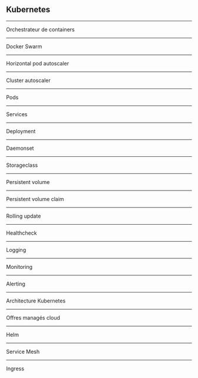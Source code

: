## Kubernetes

----

Orchestrateur de containers

----

Docker Swarm

----

Horizontal pod autoscaler

----

Cluster autoscaler

----

Pods

----

Services

----

Deployment

----

Daemonset

----

Storageclass

----

Persistent volume

----

Persistent volume claim

----

Rolling update

----

Healthcheck

----

Logging

----

Monitoring

----

Alerting

----

Architecture Kubernetes

----

Offres managés cloud

----

Helm

----

Service Mesh

----

Ingress